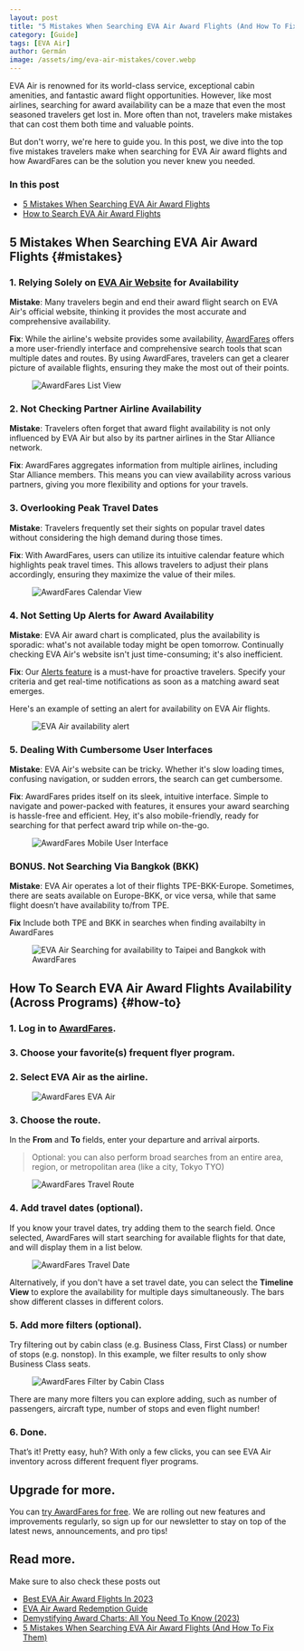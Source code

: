 ```yaml
---
layout: post
title: "5 Mistakes When Searching EVA Air Award Flights (And How To Fix Them)"
category: [Guide]
tags: [EVA Air]
author: Germán
image: /assets/img/eva-air-mistakes/cover.webp
---
```



EVA Air is renowned for its world-class service, exceptional cabin amenities, and fantastic award flight opportunities. However, like most airlines, searching for award availability can be a maze that even the most seasoned travelers get lost in. More often than not, travelers make mistakes that can cost them both time and valuable points.

But don't worry, we're here to guide you. In this post, we dive into the top five mistakes travelers make when searching for EVA Air award flights and how AwardFares can be the solution you never knew you needed.


### In this post

- [5 Mistakes When Searching EVA Air Award Flights](#mistakes)
- [How to Search EVA Air Award Flights](#how-to)


## 5 Mistakes When Searching EVA Air Award Flights {#mistakes}

### 1. Relying Solely on [EVA Air Website](https://www.evaair.com/) for Availability

**Mistake**: Many travelers begin and end their award flight search on EVA Air's official website, thinking it provides the most accurate and comprehensive availability.

**Fix**: While the airline's website provides some availability, [AwardFares](https://awardfares.com/search?..;a:BR#) offers a more user-friendly interface and comprehensive search tools that scan multiple dates and routes. By using AwardFares, travelers can get a clearer picture of available flights, ensuring they make the most out of their points.

<figure>
<img src="../assets/img/eva-air-mistakes/list-view.webp" alt="AwardFares List View" />
</figure>

### 2. Not Checking Partner Airline Availability

**Mistake**: Travelers often forget that award flight availability is not only influenced by EVA Air but also by its partner airlines in the Star Alliance network.

**Fix**: AwardFares aggregates information from multiple airlines, including Star Alliance members. This means you can view availability across various partners, giving you more flexibility and options for your travels.


### 3. Overlooking Peak Travel Dates

**Mistake**: Travelers frequently set their sights on popular travel dates without considering the high demand during those times.

**Fix**: With AwardFares, users can utilize its intuitive calendar feature which highlights peak travel times. This allows travelers to adjust their plans accordingly, ensuring they maximize the value of their miles.

<figure>
<img src="../assets/img/eva-air-mistakes/timeline-view.webp" alt="AwardFares Calendar View" />
</figure>


### 4. Not Setting Up Alerts for Award Availability

**Mistake**: EVA Air award chart is complicated, plus the availability is sporadic: what's not available today might be open tomorrow. Continually checking EVA Air's website isn't just time-consuming; it's also inefficient.

**Fix**: Our [Alerts feature](https://blog.awardfares.com/alerts/) is a must-have for proactive travelers. Specify your criteria and get real-time notifications as soon as a matching award seat emerges.

Here's an example of setting an alert for availability on EVA Air flights.

<figure>
<img src="../assets/img/eva-air-mistakes/alert.webp" alt="EVA Air availability alert" />
</figure>


### 5. Dealing With Cumbersome User Interfaces

**Mistake**: EVA Air's website can be tricky. Whether it's slow loading times, confusing navigation, or sudden errors, the search can get cumbersome.

**Fix**: AwardFares prides itself on its sleek, intuitive interface. Simple to navigate and power-packed with features, it ensures your award searching is hassle-free and efficient. Hey, it's also mobile-friendly, ready for searching for that perfect award trip while on-the-go.

<figure>
<img src="../assets/img/eva-air-mistakes/mobile.webp" alt="AwardFares Mobile User Interface" />
</figure>

### BONUS. Not Searching Via Bangkok (BKK)

**Mistake**: EVA Air operates a lot of their flights TPE-BKK-Europe. Sometimes, there are seats available on Europe-BKK, or vice versa, while that same flight doesn’t have availability to/from TPE.

**Fix** Include both TPE and BKK in searches when finding availabilty in AwardFares

<figure>
<img src="../assets/img/eva-air-mistakes/add-bkk.webp" alt="EVA Air Searching for availability to Taipei and Bangkok with AwardFares" />
</figure>


## How To Search EVA Air Award Flights Availability (Across Programs) {#how-to}

### 1. Log in to [AwardFares](https://awardfares.com).

### 3. Choose your favorite(s) frequent flyer program.

### 2. Select **EVA Air** as the airline.

<figure>
<img src="../assets/img/eva-air-mistakes/airline.webp" alt="AwardFares EVA Air" />
</figure>

### 3. Choose the route.

In the **From** and **To** fields, enter your departure and arrival airports.

> Optional: you can also perform broad searches from an entire area, region, or metropolitan area (like a city, Tokyo TYO)

<figure>
<img src="../assets/img/eva-air-mistakes/route.webp" alt="AwardFares Travel Route" />
</figure>


### 4. Add travel dates (optional).

If you know your travel dates, try adding them to the search field. Once selected, AwardFares will start searching for available flights for that date, and will display them in a list below.

<figure>
<img src="../assets/img/eva-air-mistakes/travel-date.webp" alt="AwardFares Travel Date" />
</figure>

Alternatively, if you don't have a set travel date, you can select the **Timeline View** to explore the availability for multiple days simultaneously. The bars show different classes in different colors.


### 5. Add more filters (optional).

Try filtering out by cabin class (e.g. Business Class, First Class) or number of stops (e.g. nonstop). In this example, we filter results to only show Business Class seats.

<figure>
<img src="../assets/img/eva-air-mistakes/filter-cabin.webp" alt="AwardFares Filter by Cabin Class" />
</figure>

There are many more filters you can explore adding, such as number of passengers, aircraft type, number of stops and even flight number!

### 6. Done.

That’s it! Pretty easy, huh? With only a few clicks, you can see EVA Air inventory across different frequent flyer programs.


## Upgrade for more.

You can [try AwardFares for free](https://awardfares.com/). We are rolling out new features and improvements regularly, so sign up for our newsletter to stay on top of the latest news, announcements, and pro tips!


## Read more.

Make sure to also check these posts out

- [Best EVA Air Award Flights In 2023](https://blog.awardfares.com/eva-air-best-redemptions-2023/)
- [EVA Air Award Redemption Guide](https://blog.awardfares.com/eva-air-award-redemption/)
- [Demystifying Award Charts: All You Need To Know (2023)](https://blog.awardfares.com/demystifying-award-charts/)
- [5 Mistakes When Searching EVA Air Award Flights (And How To Fix Them)](https://blog.awardfares.com/eva-air-mistakes/)